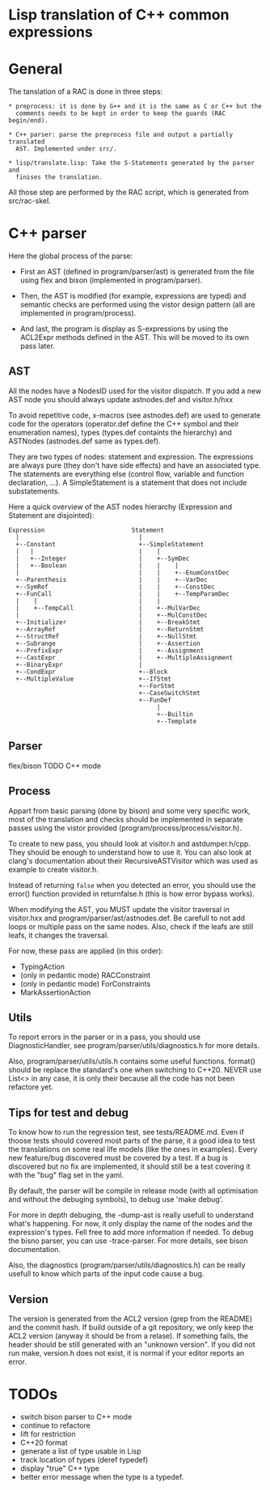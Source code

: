 Lisp translation of C++ common expressions
==========================================

General
=======
  The tanslation of a RAC is done in three steps:

    * preprocess: it is done by G++ and it is the same as C or C++ but the
      comments needs to be kept in order to keep the guards (RAC begin/end).

    * C++ parser: parse the preprocess file and output a partially translated
      AST. Implemented under src/.

    * lisp/translate.lisp: Take the S-Statements generated by the parser and
      finises the translation.

  All those step are performed by the RAC script, which is generated from
  src/rac-skel.

C++ parser
==========

Here the global process of the parse:

* First an AST (defined in program/parser/ast) is generated from the file using
  flex and bison (implemented in program/parser).

* Then, the AST is modified (for example, expressions are typed) and semantic
  checks are performed using the vistor design pattern (all are implemented in
  program/process).

* And last, the program is display as S-expressions by using the ACL2Expr
  methods defined in the AST. This will be moved to its own pass later.

AST
---

All the nodes have a NodesID used for the visitor dispatch. If you add a new
AST node you should always update astnodes.def and visitor.h/hxx

To avoid repetitive code, x-macros (see astnodes.def) are used to generate code
for the operators (operator.def define the C++ symbol and their enumeration
names), types (types.def containts the hierarchy) and ASTNodes (astnodes.def
same as types.def).

They are two types of nodes: statement and expression. The expressions are
always pure (they don't have side effects) and have an associated type. The
statements are everything else (control flow, variable and function
declaration, ...). A SimpleStatement is a statement that does not include
substatements.

Here a quick overview of the AST nodes hierarchy (Expression and Statement are
disjointed):
```
Expression                        Statement
  |                                 |
  +--Constant                       +--SimpleStatement
  |   |                             |    |
  |   +--Integer                    |    +--SymDec
  |   +--Boolean                    |    |    |
  |                                 |    |    +--EnumConstDec
  +--Parenthesis                    |    |    +--VarDec
  +--SymRef                         |    |    +--ConstDec
  +--FunCall                        |    |    +--TempParamDec
  |    |                            |    |
  |    +--TempCall                  |    +--MulVarDec
  |                                 |    +--MulConstDec
  +--Initializer                    |    +--BreakStmt
  +--ArrayRef                       |    +--ReturnStmt
  +--StructRef                      |    +--NullStmt
  +--Subrange                       |    +--Assertion
  +--PrefixExpr                     |    +--Assignment
  +--CastExpr                       |    +--MultipleAssignment
  +--BinaryExpr                     |
  +--CondExpr                       +--Block
  +--MultipleValue                  +--IfStmt
                                    +--ForStmt
                                    +--CaseSwitchStmt
                                    +--FunDef
                                         |
                                         +--Builtin
                                         +--Template
```

Parser
------
  flex/bison
  TODO C++ mode

Process
-------

Appart from basic parsing (done by bison) and some very specific work, most of
the translation and checks should be implemented in separate passes using the
vistor provided (program/process/process/visitor.h).

To create to new pass, you should look at visitor.h and astdumper.h/cpp. They
should be enough to understand how to use it. You can also look at clang's
documentation about their RecursiveASTVisitor which was used as example to
create visitor.h.

Instead of returning `false` when you detected an error, you should use the
error() function provided in returnfalse.h (this is how error bypass works).

When modifying the AST, you MUST update the visitor traversal in visitor.hxx
and program/parser/ast/astnodes.def. Be carefull to not add loops or multiple
pass on the same nodes. Also, check if the leafs are still leafs, it changes
the traversal.

For now, these pass are applied (in this order):

* TypingAction
* (only in pedantic mode) RACConstraint
* (only in pedantic mode) ForConstraints
* MarkAssertionAction

Utils
-----

To report errors in the parser or in a pass, you should use DiagnosticHandler,
see program/parser/utils/diagnostics.h for more details.

Also, program/parser/utils/utils.h contains some useful functions. format()
should be replace the standard's one when switching to C++20. NEVER use List<>
in any case, it is only their because all the code has not been refactore yet.

Tips for test and debug
--------------

To know how to run the regression test, see tests/README.md. Even if thoose
tests should covered most parts of the parse, it a good idea to test the
translations on some real life models (like the ones in examples). Every new
feature/bug discovered must be covered by a test. If a bug is discovered but no
fix are implemented, it should still be a test covering it with the "bug" flag
set in the yaml.

By default, the parser will be compile in release mode (with all optimisation
and without the debuging symbols), to debug use 'make debug'.

For more in depth debuging, the -dump-ast is really usefull to understand
what's happening. For now, it only display the name of the nodes and the
expression's types. Fell free to add more information if needed. To debug the
bisno parser, you can use -trace-parser. For more details, see bison
documentation.

Also, the diagnostics (program/parser/utils/diagnostics.h) can be really
usefull to know which parts of the input code cause a bug.

Version
-------

The version is generated from the ACL2 version (grep from the README) and the
commit hash. If build outside of a git repository, we only keep the ACL2
version (anyway it should be from a relase). If something fails, the header
should be still generated with an "unknown version". If you did not run make,
version.h does not exist, it is normal if your editor reports an error.

TODOs
=====

* switch bison parser to C++ mode
* continue to refactore
* lift for restriction
* C++20 format
* generate a list of type usable in Lisp
* track location of types (deref typedef)
* display "true" C++ type
* better error message when the type is a typedef.
